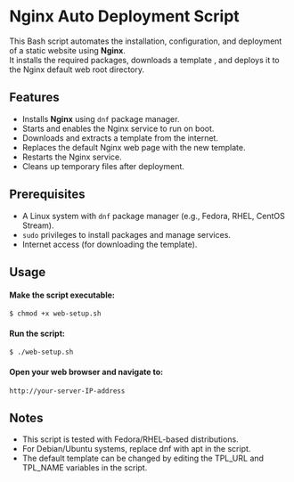 # Nginx Auto Deployment Script

This Bash script automates the installation, configuration, and deployment of a static website using **Nginx**.  
It installs the required packages, downloads a template , and deploys it to the Nginx default web root directory. 

## Features

- Installs **Nginx** using `dnf` package manager.  
- Starts and enables the Nginx service to run on boot.  
- Downloads and extracts a template from the internet.  
- Replaces the default Nginx web page with the new template.  
- Restarts the Nginx service.  
- Cleans up temporary files after deployment.

## Prerequisites

- A Linux system with `dnf` package manager (e.g., Fedora, RHEL, CentOS Stream).  
- `sudo` privileges to install packages and manage services.  
- Internet access (for downloading the template). 

## Usage

#### Make the script executable:
`$ chmod +x web-setup.sh`

#### Run the script:
`$ ./web-setup.sh`

#### Open your web browser and navigate to:
`http://your-server-IP-address`

## Notes

- This script is tested with Fedora/RHEL-based distributions.
- For Debian/Ubuntu systems, replace dnf with apt in the script.
- The default template can be changed by editing the TPL_URL and TPL_NAME variables in the script.
